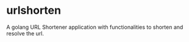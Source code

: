 # urlshorten
A golang URL Shortener application with functionalities to shorten and resolve the url.

